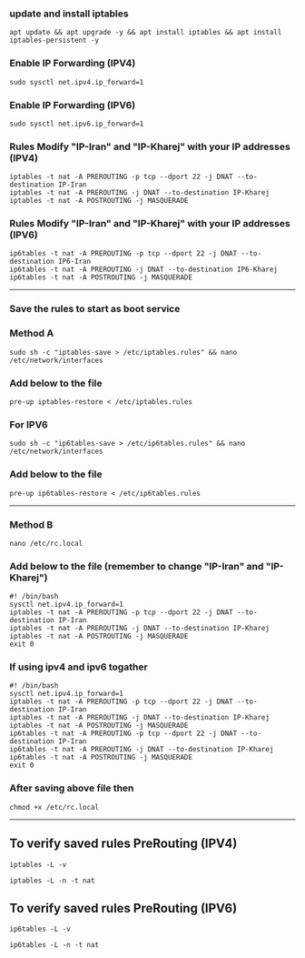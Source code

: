 ### update and install iptables 
```
apt update && apt upgrade -y && apt install iptables && apt install iptables-persistent -y
```
### Enable IP Forwarding (IPV4)
```
sudo sysctl net.ipv4.ip_forward=1
```
### Enable IP Forwarding (IPV6)
```
sudo sysctl net.ipv6.ip_forward=1
```
### Rules Modify "IP-Iran" and "IP-Kharej" with your IP addresses (IPV4)
```
iptables -t nat -A PREROUTING -p tcp --dport 22 -j DNAT --to-destination IP-Iran
iptables -t nat -A PREROUTING -j DNAT --to-destination IP-Kharej
iptables -t nat -A POSTROUTING -j MASQUERADE
```
### Rules Modify "IP-Iran" and "IP-Kharej" with your IP addresses (IPV6)
```
ip6tables -t nat -A PREROUTING -p tcp --dport 22 -j DNAT --to-destination IP6-Iran
ip6tables -t nat -A PREROUTING -j DNAT --to-destination IP6-Kharej
ip6tables -t nat -A POSTROUTING -j MASQUERADE
```
--------------------------------------------------------------------------------------------------------
### Save the rules to start as boot service

### Method A 
```
sudo sh -c "iptables-save > /etc/iptables.rules" && nano /etc/network/interfaces
```
### Add below to the file
```
pre-up iptables-restore < /etc/iptables.rules
```
### For IPV6
```
sudo sh -c "ip6tables-save > /etc/ip6tables.rules" && nano /etc/network/interfaces
```
### Add below to the file
```
pre-up ip6tables-restore < /etc/ip6tables.rules
```
-------------------------------------------------------------------------------------------------------
### Method B
```
nano /etc/rc.local
```
### Add below to the file (remember to change "IP-Iran" and "IP-Kharej")

```
#! /bin/bash
sysctl net.ipv4.ip_forward=1
iptables -t nat -A PREROUTING -p tcp --dport 22 -j DNAT --to-destination IP-Iran
iptables -t nat -A PREROUTING -j DNAT --to-destination IP-Kharej
iptables -t nat -A POSTROUTING -j MASQUERADE
exit 0
```
### If using ipv4 and ipv6 togather 
```
#! /bin/bash
sysctl net.ipv4.ip_forward=1
iptables -t nat -A PREROUTING -p tcp --dport 22 -j DNAT --to-destination IP-Iran
iptables -t nat -A PREROUTING -j DNAT --to-destination IP-Kharej
iptables -t nat -A POSTROUTING -j MASQUERADE
ip6tables -t nat -A PREROUTING -p tcp --dport 22 -j DNAT --to-destination IP-Iran
ip6tables -t nat -A PREROUTING -j DNAT --to-destination IP-Kharej
ip6tables -t nat -A POSTROUTING -j MASQUERADE
exit 0
```
### After saving above file then
```
chmod +x /etc/rc.local
``` 
--------------------------------------------------------------------------------------------------
## To verify saved rules PreRouting (IPV4)
```
iptables -L -v
```
```
iptables -L -n -t nat
```
## To verify saved rules PreRouting (IPV6)
```
ip6tables -L -v
```
```
ip6tables -L -n -t nat
```
